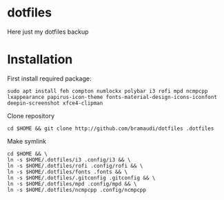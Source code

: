 # dotfiles

Here just my dotfiles backup

# Installation

First install required package:

```
sudo apt install feh compton numlockx polybar i3 rofi mpd ncmpcpp lxappearance papirus-icon-theme fonts-material-design-icons-iconfont deepin-screenshot xfce4-clipman 

```

Clone repository

```
cd $HOME && git clone http://github.com/bramaudi/dotfiles .dotfiles
```


Make symlink

```
cd $HOME && \
ln -s $HOME/.dotfiles/i3 .config/i3 && \
ln -s $HOME/.dotfiles/rofi .config/rofi && \
ln -s $HOME/.dotfiles/fonts .fonts && \
ln -s $HOME/.dotfiles/.gitconfig .gitconfig && \
ln -s $HOME/.dotfiles/mpd .config/mpd && \
ln -s $HOME/.dotfiles/ncmpcpp .config/ncmpcpp
```
